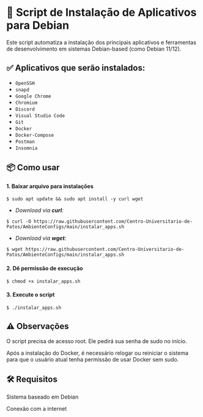 # 🚀 Script de Instalação de Aplicativos para Debian

Este script automatiza a instalação dos principais aplicativos e ferramentas de desenvolvimento em sistemas Debian-based (como Debian 11/12).

## ✅ Aplicativos que serão instalados:

- `OpenSSH`
- `snapd`
- `Google Chrome`
- `Chromium`
- `Discord`
- `Visual Studio Code`
- `Git`
- `Docker`
- `Docker-Compose`
- `Postman`
- `Insomnia`

## 📦 Como usar

#### 1. Baixar arquivo para instalações

```
$ sudo apt update && sudo apt install -y curl wget
```

- *Download via **curl**:*

```
$ curl -O https://raw.githubusercontent.com/Centro-Universitario-de-Patos/AmbienteConfigs/main/instalar_apps.sh
```

- *Download via **wget**:*

```
$ wget https://raw.githubusercontent.com/Centro-Universitario-de-Patos/AmbienteConfigs/main/instalar_apps.sh
```

#### 2. Dê permissão de execução

```
$ chmod +x instalar_apps.sh
```

#### 3. Execute o script

```
$ ./instalar_apps.sh
```

## ⚠️ Observações

O script precisa de acesso root. Ele pedirá sua senha de sudo no início.

Após a instalação do Docker, é necessário relogar ou reiniciar o sistema para que o usuário atual tenha permissão de usar Docker sem sudo.

## 🛠️ Requisitos

Sistema baseado em Debian

Conexão com a internet
